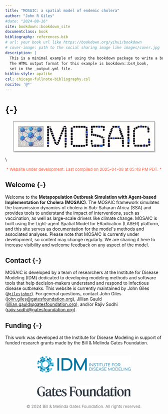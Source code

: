 ```yaml
--- 
title: "MOSAIC: a spatial model of endemic cholera"
author: "John R Giles"
#date: "2024-08-16"
site: bookdown::bookdown_site
documentclass: book
bibliography: references.bib
# url: your book url like https://bookdown.org/yihui/bookdown
# cover-image: path to the social sharing image like images/cover.jpg
description: |
  This is a minimal example of using the bookdown package to write a book.
  The HTML output format for this example is bookdown::bs4_book,
  set in the _output.yml file.
biblio-style: apalike
csl: chicago-fullnote-bibliography.csl
nocite: '@*'
---
```


<!-- Google tag (gtag.js) -->
<script async src="https://www.googletagmanager.com/gtag/js?id=G-DKRGVPD7GE"></script>
<script>
  window.dataLayer = window.dataLayer || [];
  function gtag(){dataLayer.push(arguments);}
  gtag('js', new Date());

  gtag('config', 'G-DKRGVPD7GE');
</script>

# {-}

<center><img src="./logo/logo.jpg" width="450" style="box-shadow: 3px 3px 3px lightgray; border: 0.1px solid gray;"></center>

\

<center><span style="color:#FF6347; font-size:13px;">*
Website under development. Last compiled on 2025-04-08 at  05:48 PM PDT.
*</span></center>

## Welcome {-}

Welcome to the **Metapopulation Outbreak Simulation with Agent-based Implementation for Cholera (MOSAIC)**. The MOSAIC framework simulates the transmission dynamics of cholera in Sub-Saharan Africa (SSA) and provides tools to understand the impact of interventions, such as vaccination, as well as large-scale drivers like climate change. MOSAIC is built using the Light-agent Spatial Model for ERadication (LASER) platform, and this site serves as documentation for the model's methods and associated analyses. Please note that MOSAIC is currently under development, so content may change regularly. We are sharing it here to increase visibility and welcome feedback on any aspect of the model.

## Contact {-}

MOSAIC is developed by a team of researchers at the Institute for Disease Modeling (IDM) dedicated to developing modeling methods and software tools that help decision-makers understand and respond to infectious disease outbreaks. This website is currently maintained by John Giles ([`@gilesjohnr`](https://github.com/gilesjohnr)). For general questions, contact John Giles (john.giles@gatesfoundation.org), Jillian Gauld (jillian.gauld@gatesfoundation.org), and/or Rajiv Sodhi (rajiv.sodhi@gatesfoundation.org). 

## Funding {-}

This work was developed at the Institute for Disease Modeling in support of funded research grants made by the Bill & Melinda Gates Foundation.

<center>
<img src="./logo/idmod-logo-1.jpg" width="300" style="margin: 20px 20px;">
<img src="./logo/Logotype_dark.png" width="300" style="margin: 20px 20px;">
</center>

<center><span style="color:#808080; font-size:13px;">
&copy; 2024 Bill & Melinda Gates Foundation. All rights reserved.
</span></center>
